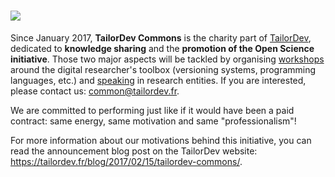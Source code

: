 # ![](https://commons.tailordev.fr/assets/TailorDev-commons-logo.png)

Since January 2017, **TailorDev Commons** is the charity part of [TailorDev](https://tailordev.fr/), dedicated to **knowledge sharing** and the **promotion of the Open Science initiative**. Those two major aspects will be tackled by organising [workshops](/software-carpentry/past-workshops.md) around the digital researcher's toolbox (versioning systems, programming languages, etc.) and [speaking](/conferences/past-talks.md) in research entities. If you are interested, please contact us: [common@tailordev.fr](mailto:common@tailordev.fr).

We are committed to performing just like if it would have been a paid contract: same energy, same motivation and same "professionalism"!

For more information about our motivations behind this initiative, you can read the announcement blog post on the TailorDev website: https://tailordev.fr/blog/2017/02/15/tailordev-commons/.